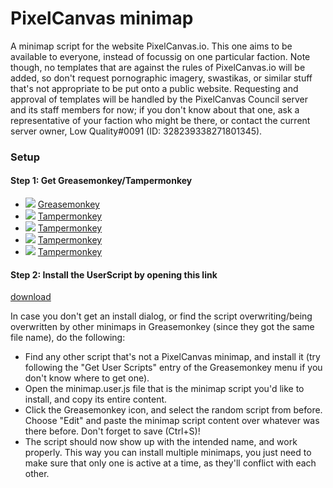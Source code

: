 # PixelCanvas minimap

A minimap script for the website PixelCanvas.io. This one aims to be available to everyone, instead of focussig on one particular faction. Note though, no templates that are against the rules of PixelCanvas.io will be added, so don't request pornographic imagery, swastikas, or similar stuff that's not appropriate to be put onto a public website. Requesting and approval of templates will be handled by the PixelCanvas Council server and its staff members for now; if you don't know about that one, ask a representative of your faction who might be there, or contact the current server owner, Low Quality#0091 (ID: 328239338271801345).

### Setup
#### Step 1: Get Greasemonkey/Tampermonkey 
* ![](https://raw.githubusercontent.com/reek/anti-adblock-killer/gh-pages/images/firefox.png) [Greasemonkey](https://addons.mozilla.org/firefox/addon/greasemonkey/)
* ![](https://raw.githubusercontent.com/reek/anti-adblock-killer/gh-pages/images/chrome.png) [Tampermonkey](https://chrome.google.com/webstore/detail/tampermonkey/dhdgffkkebhmkfjojejmpbldmpobfkfo)
* ![](https://raw.githubusercontent.com/reek/anti-adblock-killer/gh-pages/images/opera.png) [Tampermonkey](https://addons.opera.com/extensions/details/tampermonkey-beta/)
* ![](https://raw.githubusercontent.com/reek/anti-adblock-killer/gh-pages/images/safari.png) [Tampermonkey](https://safari.tampermonkey.net/tampermonkey.safariextz)
* ![](https://raw.githubusercontent.com/reek/anti-adblock-killer/gh-pages/images/msedge.png) [Tampermonkey](https://www.microsoft.com/store/p/tampermonkey/9nblggh5162s)

#### Step 2: Install the UserScript by opening this link
[download](https://github.com/LowQuality/Minimap/raw/master/minimap.user.js)

In case you don't get an install dialog, or find the script overwriting/being overwritten by other minimaps in Greasemonkey (since they got the same file name), do the following:
- Find any other script that's not a PixelCanvas minimap, and install it (try following the "Get User Scripts" entry of the Greasemonkey menu if you don't know where to get one).
- Open the minimap.user.js file that is the minimap script you'd like to install, and copy its entire content.
- Click the Greasemonkey icon, and select the random script from before. Choose "Edit" and paste the minimap script content over whatever was there before. Don't forget to save (Ctrl+S)!
- The script should now show up with the intended name, and work properly. This way you can install multiple minimaps, you just need to make sure that only one is active at a time, as they'll conflict with each other.
